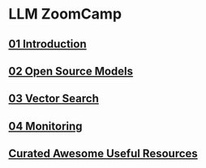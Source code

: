 # LLM ZoomCamp

## [01 Introduction](01-intro/README.md)
## [02 Open Source Models](02-open-source/README.md)
## [03 Vector Search](03-vector-search/README.md)
## [04 Monitoring](04-Monitoring/README.md)

## [Curated Awesome Useful Resources](https://github.com/DataTalksClub/llm-zoomcamp/blob/main/awesome-llms.md)